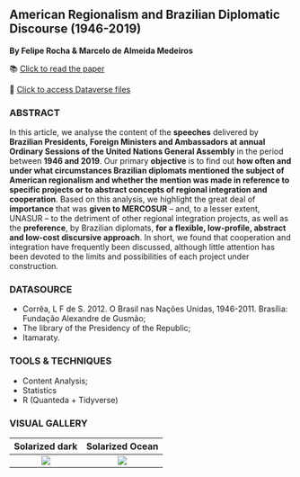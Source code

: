 ## American Regionalism and Brazilian Diplomatic Discourse (1946-2019) 
**By Felipe Rocha & Marcelo de Almeida Medeiros**

📚 [Click to read the paper](https://doi.org/10.1590/s0102-8529.2019430100002) 

📂 [Click to access Dataverse files](https://doi.org/10.7910/DVN/9WLKRO)

### ABSTRACT

In this article, we analyse the content of the **speeches** delivered by **Brazilian Presidents, Foreign Ministers and Ambassadors at annual Ordinary Sessions of the United Nations General Assembly** in the period between **1946 and 2019**. Our primary **objective** is to find out **how often and under what circumstances Brazilian diplomats mentioned the subject of American regionalism and whether the mention was made in reference to specific projects or to abstract concepts of regional integration and cooperation**. Based on this analysis, we highlight the great deal of **importance** that was **given to MERCOSUR** – and, to a lesser extent, UNASUR – to the detriment of other regional integration projects, as well as the **preference**, by Brazilian diplomats, **for a flexible, low-profile, abstract and low-cost discursive approach**. In short, we found that cooperation and integration have frequently been discussed, although little attention has been devoted to the limits and possibilities of each project under construction.

### DATASOURCE
- Corrêa, L F de S. 2012. O Brasil nas Nações Unidas, 1946-2011. Brasília: Fundação Alexandre de Gusmão;
- The library of the Presidency of the Republic;
- Itamaraty.

### TOOLS & TECHNIQUES
- Content Analysis;
- Statistics
- R (Quanteda + Tidyverse)

### VISUAL GALLERY 


Solarized dark             |  Solarized Ocean
:-------------------------:|:-------------------------:
![](https://user-images.githubusercontent.com/34004529/112486248-771e9c80-8d5a-11eb-8737-985ecfd1cbb8.jpg)  |  ![](https://user-images.githubusercontent.com/34004529/112486321-87cf1280-8d5a-11eb-8897-8455d0fad8fc.jpg)


                       
                       
